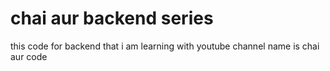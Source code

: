 # chai aur backend series 

this code for backend that i am learning with youtube channel name is chai aur code
